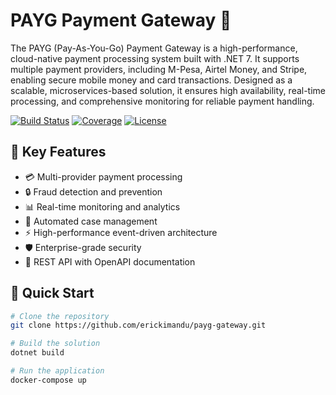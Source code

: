 # PAYG Payment Gateway 🚀

The PAYG (Pay-As-You-Go) Payment Gateway is a high-performance, cloud-native payment processing system built with .NET 7. It supports multiple payment providers, including M-Pesa, Airtel Money, and Stripe, enabling secure mobile money and card transactions. Designed as a scalable, microservices-based solution, it ensures high availability, real-time processing, and comprehensive monitoring for reliable payment handling.

[![Build Status](https://github.com/erickimandu/payg-gateway/workflows/CI/badge.svg)](https://github.com/erickimandu/payg-gateway/actions)
[![Coverage](https://codecov.io/gh/erickimandu/payg-gateway/branch/main/graph/badge.svg)](https://codecov.io/gh/erickimandu/payg-gateway)
[![License](https://img.shields.io/badge/license-MIT-blue.svg)](LICENSE)

## 🌟 Key Features

- 💳 Multi-provider payment processing
- 🔒 Fraud detection and prevention
- 📊 Real-time monitoring and analytics
- 🔄 Automated case management
- ⚡ High-performance event-driven architecture
- 🛡️ Enterprise-grade security
- 📱 REST API with OpenAPI documentation

## 🚀 Quick Start

```bash
# Clone the repository
git clone https://github.com/erickimandu/payg-gateway.git

# Build the solution
dotnet build

# Run the application
docker-compose up
